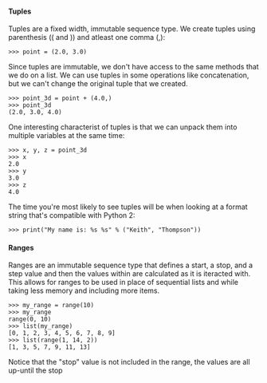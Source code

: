 #### Tuples

Tuples are a fixed width, immutable sequence type. We create tuples using parenthesis (( and )) and atleast one comma (,):
```
>>> point = (2.0, 3.0)
```
Since tuples are immutable, we don't have access to the same methods that we do on a list. We can use tuples in some operations like concatenation, but we can't change the original tuple that we created.
```
>>> point_3d = point + (4.0,)
>>> point_3d
(2.0, 3.0, 4.0)
```
One interesting characterist of tuples is that we can unpack them into multiple variables at the same time:
```
>>> x, y, z = point_3d
>>> x
2.0
>>> y
3.0
>>> z
4.0
```
The time you're most likely to see tuples will be when looking at a format string that's compatible with Python 2:
```
>>> print("My name is: %s %s" % ("Keith", "Thompson"))
```

#### Ranges

Ranges are an immutable sequence type that defines a start, a stop, and a step value and then the values within are calculated as it is iteracted with. This allows for ranges to be used in place of sequential lists and while taking less memory and including more items.
```
>>> my_range = range(10)
>>> my_range
range(0, 10)
>>> list(my_range)
[0, 1, 2, 3, 4, 5, 6, 7, 8, 9]
>>> list(range(1, 14, 2))
[1, 3, 5, 7, 9, 11, 13]
```
Notice that the "stop" value is not included in the range, the values are all up-until the stop
